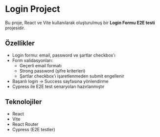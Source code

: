 # Login Project

Bu proje, React ve Vite kullanılarak oluşturulmuş bir **Login Formu E2E testi** projesidir.

## Özellikler

- Login formu: email, password ve şartlar checkbox'ı
- Form validasyonları:
  - Geçerli email formatı
  - Strong password (şifre kriterleri)
  - Şartlar checkbox’ı işaretlenmeden submit engellenir
- Başarılı login → Success sayfasına yönlendirme
- Cypress ile E2E test senaryoları hazırlanmıştır

## Teknolojiler

- React
- Vite
- React Router
- Cypress (E2E testler)
